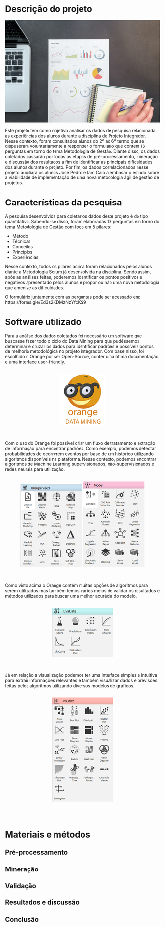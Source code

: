 # Descrição do projeto
<p align="center"><img src="./img/pexels-lukas-669610.jpg" alt="Unsupervised" width="600"/> 
<p>Este projeto tem como objetivo analisar os dados de pesquisa relacionada às experiências dos alunos durante a disciplina de Projeto Integrador. Nesse contexto, foram consultados alunos do 2º ao 6º termo que se dispuseram voluntariamente a responder o formulário que contém 13 perguntas em torno do tema Metodologia de Gestão. Diante disso, os dados coletados passarão por todas as etapas de pré-processamento, mineração e discussão dos resultados a fim de identificar as principais dificuldades dos alunos durante o projeto. Por fim, os dados correlacionados nesse projeto auxiliará os alunos José Pedro e Iam Caio a embasar o estudo sobre a viabilidade de implementação de uma nova metodologia ágil de gestão de projetos.
</p>

# Características da pesquisa

<p>
A pesquisa desenvolvida para coletar os dados deste projeto é do tipo quantitativa. Sabendo-se disso, foram elaboradas 13 perguntas em torno do tema Metodologia de Gestão com foco em 5 pilares:

<ul>
  <li>Método</li>
  <li>Técnicas</li>
  <li>Conceitos</li>
  <li>Princípios</li>
  <li>Experiências</li>
</ul>

Nesse contexto, todos os pilares acima foram relacionados pelos alunos diante a Metodologia Scrum já desenvolvida na disciplina. Sendo assim, após as análises feitas, poderemos identificar os pontos positivos e negativos apresentado pelos alunos e propor ou não uma nova metodologia que amenize as dificuldades. 
</p>
<p>
O formulário juntamente com as perguntas pode ser acessado em: https://forms.gle/Ed3s2KDMzNzYfcKS9 
</p>

# Software utilizado

<p>
Para a análise dos dados coletados foi necessário um software que buscasse fazer todo o ciclo do Data Mining para que pudéssemos determinar e cruzar os dados para identificar padrões e possíveis pontos de melhoria metodológica no projeto integrador. Com base nisso, foi escolhido o Orange por ser Open-Source, conter uma ótima documentação e uma interface user-friendly.
<br/><br/>
<p align="center"><img src="./img/logo.png" alt="Orange" width="150"/></p>
<br/><br/>
Com o uso do Orange foi possível criar um fluxo de tratamento e extração de informação para encontrar padrões. Como exemplo, podemos detectar probabilidades de ocorrerem eventos por base de um histórico utilizando algoritmos disponíveis na plataforma. Nesse contexto, podemos encontrar algoritmos de Machine Learning supervisionados, não-supervisionados e redes neurais para utilização.
<br/><br/>
<p align="center"><img src="./img/unsupervised.png" alt="Unsupervised" width="200"/>
<img src="./img/model.png" alt="Model" width="200"/></p>
<br/><br/>
Como visto acima o Orange contém muitas opções de algoritmos para serem utilizados mas também temos vários meios de validar os resultados e métodos utilizados para buscar uma melhor acurácia do modelo.
<br/><br/>
<p align="center"><img src="./img/evaluate.png" alt="Evaluate" width="200"/></p>
<br/><br/>
Já em relação a visualização podemos ter uma interface simples e intuitiva para extrair informações relevantes e também visualizar dados e previsões feitas pelos algoritmos utilizando diversos modelos de gráficos.
<br/><br/>
<p align="center"><img src="./img/visualize.png" alt="Visualize" width="200"/></p>
<br/><br/>
</p>

# Materiais e métodos

## Pré-processamento

## Mineração

## Validação

## Resultados e discussão

## Conclusão

